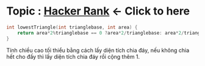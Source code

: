 # Topic : [Hacker Rank](https://www.hackerrank.com/challenges/lowest-triangle/problem?isFullScreen=true) <- Click to here

```cpp
int lowestTriangle(int trianglebase, int area) {
    return area*2%trianglebase == 0 ?area*2/trianglebase: area*2/trianglebase+1 ;
}
```

Tính chiều cao tối thiểu bằng cách lấy diện tích chia đáy, nếu không chia hết cho đấy thì lấy diện tích chia đáy rồi cộng thêm 1. 


